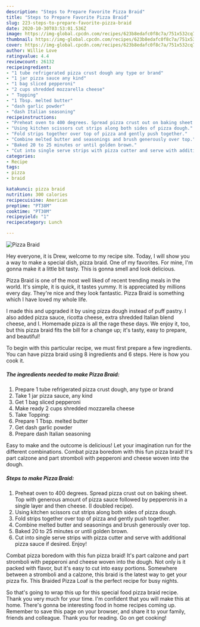 ```yaml
---
description: "Steps to Prepare Favorite Pizza Braid"
title: "Steps to Prepare Favorite Pizza Braid"
slug: 223-steps-to-prepare-favorite-pizza-braid
date: 2020-10-30T03:53:01.536Z
image: https://img-global.cpcdn.com/recipes/623b8edafc0f8c7a/751x532cq70/pizza-braid-recipe-main-photo.jpg
thumbnail: https://img-global.cpcdn.com/recipes/623b8edafc0f8c7a/751x532cq70/pizza-braid-recipe-main-photo.jpg
cover: https://img-global.cpcdn.com/recipes/623b8edafc0f8c7a/751x532cq70/pizza-braid-recipe-main-photo.jpg
author: Willie Love
ratingvalue: 4.4
reviewcount: 26132
recipeingredient:
- "1 tube refrigerated pizza crust dough any type or brand"
- "1 jar pizza sauce any kind"
- "1 bag sliced pepperoni"
- "2 cups shredded mozzarella cheese"
- " Topping"
- "1 Tbsp. melted butter"
- "dash garlic powder"
- "dash Italian seasoning"
recipeinstructions:
- "Preheat oven to 400 degrees. Spread pizza crust out on baking sheet. Top with generous amount of pizza sauce followed by pepperonis in a single layer and then cheese. (I doubled recipe)."
- "Using kitchen scissors cut strips along both sides of pizza dough."
- "Fold strips together over top of pizza and gently push together."
- "Combine melted butter and seasonings and brush generously over top."
- "Baked 20 to 25 minutes or until golden brown."
- "Cut into single serve strips with pizza cutter and serve with additional pizza sauce if desired. Enjoy!"
categories:
- Recipe
tags:
- pizza
- braid

katakunci: pizza braid 
nutrition: 300 calories
recipecuisine: American
preptime: "PT38M"
cooktime: "PT30M"
recipeyield: "1"
recipecategory: Lunch

---
```



![Pizza Braid](https://img-global.cpcdn.com/recipes/623b8edafc0f8c7a/751x532cq70/pizza-braid-recipe-main-photo.jpg)

Hey everyone, it is Drew, welcome to my recipe site. Today, I will show you a way to make a special dish, pizza braid. One of my favorites. For mine, I'm gonna make it a little bit tasty. This is gonna smell and look delicious.

Pizza Braid is one of the most well liked of recent trending meals in the world. It's simple, it is quick, it tastes yummy. It is appreciated by millions every day. They're nice and they look fantastic. Pizza Braid is something which I have loved my whole life.

I made this and upgraded it by using pizza dough instead of puff pastry. I also added pizza sauce, ricotta cheese, extra shredded Italian blend cheese, and I. Homemade pizza is all the rage these days. We enjoy it, too, but this pizza braid fits the bill for a change up; it&#39;s tasty, easy to prepare, and beautiful!


To begin with this particular recipe, we must first prepare a few ingredients. You can have pizza braid using 8 ingredients and 6 steps. Here is how you cook it.

<!--inarticleads1-->

##### The ingredients needed to make Pizza Braid:

1. Prepare 1 tube refrigerated pizza crust dough, any type or brand
1. Take 1 jar pizza sauce, any kind
1. Get 1 bag sliced pepperoni
1. Make ready 2 cups shredded mozzarella cheese
1. Take  Topping:
1. Prepare 1 Tbsp. melted butter
1. Get dash garlic powder
1. Prepare dash Italian seasoning


Easy to make and the outcome is delicious! Let your imagination run for the different combinations. Combat pizza boredom with this fun pizza braid! It&#39;s part calzone and part stromboli with pepperoni and cheese woven into the dough. 

<!--inarticleads2-->

##### Steps to make Pizza Braid:

1. Preheat oven to 400 degrees. Spread pizza crust out on baking sheet. Top with generous amount of pizza sauce followed by pepperonis in a single layer and then cheese. (I doubled recipe).
1. Using kitchen scissors cut strips along both sides of pizza dough.
1. Fold strips together over top of pizza and gently push together.
1. Combine melted butter and seasonings and brush generously over top.
1. Baked 20 to 25 minutes or until golden brown.
1. Cut into single serve strips with pizza cutter and serve with additional pizza sauce if desired. Enjoy!


Combat pizza boredom with this fun pizza braid! It&#39;s part calzone and part stromboli with pepperoni and cheese woven into the dough. Not only is it packed with flavor, but it&#39;s easy to cut into easy portions. Somewhere between a stromboli and a calzone, this braid is the latest way to get your pizza fix. This Braided Pizza Loaf is the perfect recipe for busy nights. 

So that's going to wrap this up for this special food pizza braid recipe. Thank you very much for your time. I'm confident that you will make this at home. There's gonna be interesting food in home recipes coming up. Remember to save this page on your browser, and share it to your family, friends and colleague. Thank you for reading. Go on get cooking!
